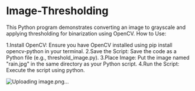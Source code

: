 # Image-Thresholding
This Python program demonstrates converting an image to grayscale and applying thresholding for binarization using OpenCV. 
How to Use:

1.Install OpenCV: Ensure you have OpenCV installed using pip install opencv-python in your terminal.
2.Save the Script: Save the code as a Python file (e.g., threshold_image.py).
3.Place Image: Put the image named "rain.jpg" in the same directory as your Python script.
4.Run the Script: Execute the script using python.

![Uploading image.png…]()

